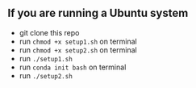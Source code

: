 ## If you are running a Ubuntu system
- git clone this repo
- run `chmod +x setup1.sh` on terminal 
- run `chmod +x setup2.sh` on terminal 
- run `./setup1.sh`
- run `conda init bash` on terminal
- run `./setup2.sh`

